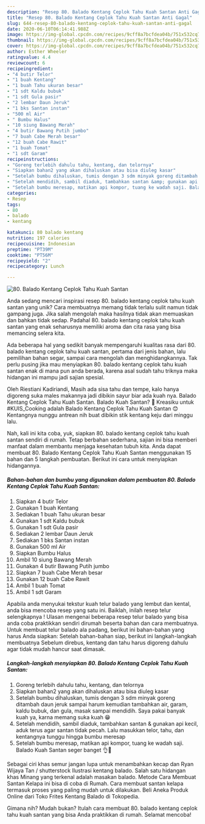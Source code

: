 ```yaml
---
description: "Resep 80. Balado Kentang Ceplok Tahu Kuah Santan Anti Gagal"
title: "Resep 80. Balado Kentang Ceplok Tahu Kuah Santan Anti Gagal"
slug: 644-resep-80-balado-kentang-ceplok-tahu-kuah-santan-anti-gagal
date: 2020-06-10T06:14:41.988Z
image: https://img-global.cpcdn.com/recipes/9cff8a7bcfdea04b/751x532cq70/80-balado-kentang-ceplok-tahu-kuah-santan-foto-resep-utama.jpg
thumbnail: https://img-global.cpcdn.com/recipes/9cff8a7bcfdea04b/751x532cq70/80-balado-kentang-ceplok-tahu-kuah-santan-foto-resep-utama.jpg
cover: https://img-global.cpcdn.com/recipes/9cff8a7bcfdea04b/751x532cq70/80-balado-kentang-ceplok-tahu-kuah-santan-foto-resep-utama.jpg
author: Esther Wheeler
ratingvalue: 4.4
reviewcount: 6
recipeingredient:
- "4 butir Telor"
- "1 buah Kentang"
- "1 buah Tahu ukuran besar"
- "1 sdt Kaldu bubuk"
- "1 sdt Gula pasir"
- "2 lembar Daun Jeruk"
- "1 bks Santan instan"
- "500 ml Air"
- " Bumbu Halus"
- "10 siung Bawang Merah"
- "4 butir Bawang Putih jumbo"
- "7 buah Cabe Merah besar"
- "12 buah Cabe Rawit"
- "1 buah Tomat"
- "1 sdt Garam"
recipeinstructions:
- "Goreng terlebih dahulu tahu, kentang, dan telornya"
- "Siapkan bahan2 yang akan dihaluskan atau bisa diuleg kasar"
- "Setelah bumbu dihaluskan, tumis dengan 3 sdm minyak goreng ditambah daun jeruk sampai harum kemudian tambahkan air, garam, kaldu bubuk, dan gula, masak sampai mendidih. Saya pakai banyak kuah ya, karna memang suka kuah 😁"
- "Setelah mendidih, sambil diaduk, tambahkan santan &amp; gunakan api kecil, aduk terus agar santan tidak pecah. Lalu masukkan telor, tahu, dan kentangnya tunggu hingga bumbu meresap"
- "Setelah bumbu meresap, matikan api kompor, tuang ke wadah saji. Balado Kuah Santan seger banget 👌🤤"
categories:
- Resep
tags:
- 80
- balado
- kentang

katakunci: 80 balado kentang 
nutrition: 197 calories
recipecuisine: Indonesian
preptime: "PT39M"
cooktime: "PT56M"
recipeyield: "2"
recipecategory: Lunch

---
```



![80. Balado Kentang Ceplok Tahu Kuah Santan](https://img-global.cpcdn.com/recipes/9cff8a7bcfdea04b/751x532cq70/80-balado-kentang-ceplok-tahu-kuah-santan-foto-resep-utama.jpg)

Anda sedang mencari inspirasi resep 80. balado kentang ceplok tahu kuah santan yang unik? Cara membuatnya memang tidak terlalu sulit namun tidak gampang juga. Jika salah mengolah maka hasilnya tidak akan memuaskan dan bahkan tidak sedap. Padahal 80. balado kentang ceplok tahu kuah santan yang enak seharusnya memiliki aroma dan cita rasa yang bisa memancing selera kita.

Ada beberapa hal yang sedikit banyak mempengaruhi kualitas rasa dari 80. balado kentang ceplok tahu kuah santan, pertama dari jenis bahan, lalu pemilihan bahan segar, sampai cara mengolah dan menghidangkannya. Tak perlu pusing jika mau menyiapkan 80. balado kentang ceplok tahu kuah santan enak di mana pun anda berada, karena asal sudah tahu triknya maka hidangan ini mampu jadi sajian spesial.

Oleh Riestiani Kadiriandi, Masih ada sisa tahu dan tempe, kalo hanya digoreng suka males makannya jadi dibikin sayur biar ada kuah nya. Balado Kentang Ceplok Tahu Kuah Santan. Balado Kuah Santan? 🤔 Kreasiku untuk #KUIS_Cooking adalah Balado Kentang Ceplok Tahu Kuah Santan 😊 Kentangnya nunggu antrean nih buat dibikin stik kentang keju dari minggu lalu.


Nah, kali ini kita coba, yuk, siapkan 80. balado kentang ceplok tahu kuah santan sendiri di rumah. Tetap berbahan sederhana, sajian ini bisa memberi manfaat dalam membantu menjaga kesehatan tubuh kita. Anda dapat membuat 80. Balado Kentang Ceplok Tahu Kuah Santan menggunakan 15 bahan dan 5 langkah pembuatan. Berikut ini cara untuk menyiapkan hidangannya.

<!--inarticleads1-->

##### Bahan-bahan dan bumbu yang digunakan dalam pembuatan 80. Balado Kentang Ceplok Tahu Kuah Santan:

1. Siapkan 4 butir Telor
1. Gunakan 1 buah Kentang
1. Sediakan 1 buah Tahu ukuran besar
1. Gunakan 1 sdt Kaldu bubuk
1. Gunakan 1 sdt Gula pasir
1. Sediakan 2 lembar Daun Jeruk
1. Sediakan 1 bks Santan instan
1. Gunakan 500 ml Air
1. Siapkan  Bumbu Halus
1. Ambil 10 siung Bawang Merah
1. Gunakan 4 butir Bawang Putih jumbo
1. Siapkan 7 buah Cabe Merah besar
1. Gunakan 12 buah Cabe Rawit
1. Ambil 1 buah Tomat
1. Ambil 1 sdt Garam


Apabila anda menyukai tekstur kuah telur balado yang lembut dan kental, anda bisa mencoba resep yang satu ini. Baiklah, inilah resep telur selengkapnya ! Ulasan mengenai beberapa resep telur balado yang bisa anda coba praktikkan sendiri dirumah beserta bahan dan cara membuatnya. Untuk membuat telur balado ala padang, berikut ini bahan-bahan yang harus Anda siapkan: Setelah bahan-bahan siap, berikut ini langkah-langkah membuatnya Sebelum direbus, kentang dan tahu harus digoreng dahulu agar tidak mudah hancur saat dimasak. 

<!--inarticleads2-->

##### Langkah-langkah menyiapkan 80. Balado Kentang Ceplok Tahu Kuah Santan:

1. Goreng terlebih dahulu tahu, kentang, dan telornya
1. Siapkan bahan2 yang akan dihaluskan atau bisa diuleg kasar
1. Setelah bumbu dihaluskan, tumis dengan 3 sdm minyak goreng ditambah daun jeruk sampai harum kemudian tambahkan air, garam, kaldu bubuk, dan gula, masak sampai mendidih. Saya pakai banyak kuah ya, karna memang suka kuah 😁
1. Setelah mendidih, sambil diaduk, tambahkan santan &amp; gunakan api kecil, aduk terus agar santan tidak pecah. Lalu masukkan telor, tahu, dan kentangnya tunggu hingga bumbu meresap
1. Setelah bumbu meresap, matikan api kompor, tuang ke wadah saji. Balado Kuah Santan seger banget 👌🤤


Sebagai ciri khas semur jangan lupa untuk menambahkan kecap dan Ryan Wijaya Tan / shutterstock Ilustrasi kentang balado. Salah satu hidangan khas Minang yang terkenal adalah masakan balado. Metode Cara Membuat Santan Kelapa ini bisa di coba di Rumah. Cara membuat santan kelapa termasuk proses yang paling mudah untuk dilakukan. Beli Aneka Produk Online dari Toko Frites Kentang Balado di Tokopedia. 

Gimana nih? Mudah bukan? Itulah cara membuat 80. balado kentang ceplok tahu kuah santan yang bisa Anda praktikkan di rumah. Selamat mencoba!
